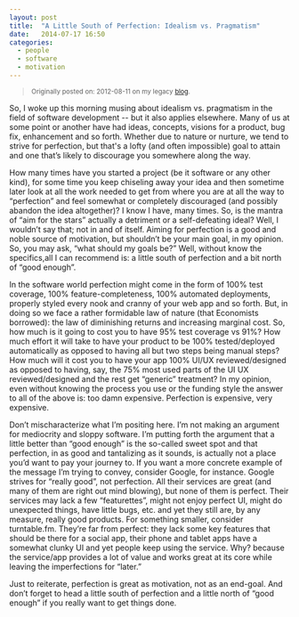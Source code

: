 ```yaml
---
layout: post
title:  "A Little South of Perfection: Idealism vs. Pragmatism"
date:   2014-07-17 16:50
categories:
  - people
  - software
  - motivation
---
```


> <small>Originally posted on: 2012-08-11 on my legacy [blog](http://ruben.orduz.info/2012/08/a-little-south-of-perfection-idealism.html). </small>

So, I woke up this morning musing about idealism vs. pragmatism in the field of software development -- but it also applies elsewhere. Many of us at some point or another have had ideas, concepts, visions for a product, bug fix, enhancement and so forth. Whether due to nature or nurture, we tend to strive for perfection, but that's a lofty (and often impossible) goal to attain and one that’s likely to discourage you somewhere along the way.

<!-- more -->

How many times have you started a project (be it software or any other kind), for some time you keep chiseling away your idea and then sometime later look at all the work needed to get from where you are at all the way to “perfection” and feel somewhat or completely discouraged (and possibly abandon the idea altogether)? I know I have, many times. So, is the mantra of “aim for the stars” actually a detriment or a self-defeating ideal? Well, I wouldn’t say that; not in and of itself. Aiming for perfection is a good and noble source of motivation, but shouldn’t be your main goal, in my opinion. So, you may ask, “what should my goals be?” Well, without know the specifics,all I can recommend is: a little south of perfection and a bit north of “good enough”.

In the software world perfection might come in the form of 100% test coverage, 100% feature-completeness, 100% automated deployments, properly styled every nook and cranny of your web app and so forth. But, in doing so we face a rather formidable law of nature (that Economists borrowed): the law of diminishing returns and increasing marginal cost. So, how much is it going to cost you to have 95% test coverage vs 91%? How much effort it will take to have your product to be 100% tested/deployed automatically as opposed to having all but two steps being manual steps? How much will it cost you to have your app 100% UI/UX reviewed/designed as opposed to having, say, the 75% most used parts of the UI UX reviewed/designed and the rest get “generic” treatment? In my opinion, even without knowing the process you use or the funding style the answer to all of the above is: too damn expensive. Perfection is expensive, very expensive.

Don’t mischaracterize what I’m positing here. I’m not making an argument for mediocrity and sloppy software. I’m putting forth the argument that a little better than “good enough” is the so-called sweet spot and that perfection, in as good and tantalizing as it sounds, is actually not a place you’d want to pay your journey to. If you want a more concrete example of the message I’m trying to convey, consider Google, for instance. Google strives for “really good”, not perfection. All their services are great (and many of them are right out mind blowing), but none of them is perfect. Their services may lack a few “featurettes”, might not enjoy perfect UI, might do unexpected things, have little bugs, etc. and yet they still are, by any measure, really good products.  For something smaller, consider turntable.fm. They’re far from perfect: they lack some key features that should be there for a social app, their phone and tablet apps have a somewhat clunky UI and yet people keep using the service. Why? because the service/app provides a lot of value and works great at its core while leaving the imperfections for “later.”

Just to reiterate, perfection is great as motivation, not as an end-goal. And don’t forget to head a little south of perfection and a little north of “good enough” if you really want to get things done.